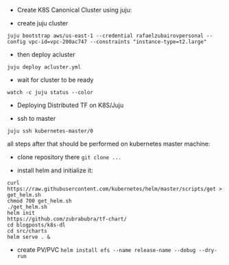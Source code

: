 

* Create K8S Canonical Cluster using juju:

- create juju cluster

`juju bootstrap aws/us-east-1 --credential rafaelzubairovpersonal --config vpc-id=vpc-200ac747 --constraints "instance-type=t2.large"`

- then deploy acluster

`juju deploy acluster.yml`

- wait for cluster to be ready

`watch -c juju status --color`

* Deploying Distributed TF on K8S/Juju

- ssh to master

`juju ssh kubernetes-master/0`

all steps after that should be performed on kubernetes master machine:

- clone repository there
`git clone ...`

- install helm and initialize it:
```
curl https://raw.githubusercontent.com/kubernetes/helm/master/scripts/get > get_helm.sh
chmod 700 get_helm.sh
./get_helm.sh
helm init
https://github.com/zubrabubra/tf-chart/
cd blogposts/k8s-dl
cd src/charts
helm serve . &

```

- create PV/PVC
`helm install efs --name release-name --debug --dry-run`
